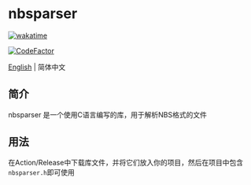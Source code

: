 # nbsparser

[![wakatime](https://wakatime.com/badge/user/2838d0e1-1416-4f45-bc46-cbda8f4d9e75/project/e4d4bbbd-d844-4f69-9bde-d082f3338a52.svg)](https://wakatime.com/badge/user/2838d0e1-1416-4f45-bc46-cbda8f4d9e75/project/e4d4bbbd-d844-4f69-9bde-d082f3338a52)

[![CodeFactor](https://www.codefactor.io/repository/github/willowsaucer/nbsparser/badge)](https://www.codefactor.io/repository/github/willowsaucer/nbsparser)

[English](README.md) | 简体中文

## 简介
nbsparser 是一个使用C语言编写的库，用于解析NBS格式的文件

## 用法
在Action/Release中下载库文件，并将它们放入你的项目，然后在项目中包含``nbsparser.h``即可使用
